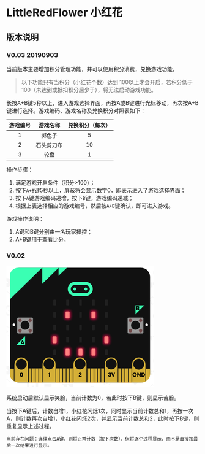 # LittleRedFlower 小红花

## 版本说明

### V0.03 20190903

当前版本主要增加积分管理功能，并可以使用积分消费，兑换游戏功能。

> 以下功能只有当积分（小红花个数）达到 100以上才会开启，若积分低于100（未达到或抵扣积分后少于），将无法启动游戏功能。

长按A+B键5秒以上，进入游戏选择界面，再按A或B键进行光标移动，再次按A+B键进行选择。游戏编码、游戏名称及兑换积分对照表如下：

| 游戏编号 |  游戏名称  | 兑换积分（每次） |
| :------: | :--------: | :--------------: |
|    1     |   掷色子   |        5         |
|    2     | 石头剪刀布 |        10        |
|    3     |    轮盘    |        1         |



操作步骤：

1. 满足游戏开启条件（积分>100）；
2. 按下`A+B`键5秒以上，屏蔽将会显示数字0，即表示进入了游戏选择界面；
3. 按下`A`键游戏编码递增，按下`B`键，游戏编码递减；
4. 根据上表选择相应的游戏编号，然后按`A+B`键确认，即可进入游戏。





游戏操作说明：

1. A键和B键分别由一名玩家操控；
2. A+B键用于查看比分。









### V0.02 

![main_View](./pic/main_View.png)



系统启动后默认显示笑脸，当前计数为0，若此时按下B键，则显示苦脸。

当按下A键后，计数自增1，小红花闪烁1次，同时显示当前计数总和1，再按一次A，则计数再次自增1，小红花闪烁2次，并显示当前计数总和2，此时按下B键，则重复显示上述过程。



`当前存在问题：连续点击A键，则将正常计数（按下次数），但将逐个过程显示，而不是直接按最后一次结果进行显示。`